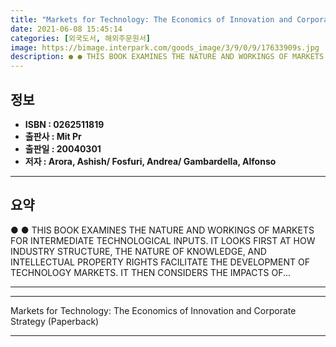 ```yaml
---
title: "Markets for Technology: The Economics of Innovation and Corporate Strategy (Paperback)"
date: 2021-06-08 15:45:14
categories: [외국도서, 해외주문원서]
image: https://bimage.interpark.com/goods_image/3/9/0/9/17633909s.jpg
description: ● ● THIS BOOK EXAMINES THE NATURE AND WORKINGS OF MARKETS FOR INTERMEDIATE TECHNOLOGICAL INPUTS. IT LOOKS FIRST AT HOW INDUSTRY STRUCTURE, THE NATURE OF KNOWL
---
```


## **정보**

- **ISBN : 0262511819**
- **출판사 : Mit Pr**
- **출판일 : 20040301**
- **저자 : Arora, Ashish/ Fosfuri, Andrea/ Gambardella, Alfonso**

------



## **요약**

●  ●  THIS BOOK EXAMINES THE NATURE AND WORKINGS OF MARKETS FOR INTERMEDIATE TECHNOLOGICAL INPUTS. IT LOOKS FIRST AT HOW INDUSTRY STRUCTURE, THE NATURE OF KNOWLEDGE, AND INTELLECTUAL PROPERTY RIGHTS FACILITATE THE DEVELOPMENT OF TECHNOLOGY MARKETS. IT THEN CONSIDERS THE IMPACTS OF... 

------



------


Markets for Technology: The Economics of Innovation and Corporate Strategy (Paperback) 

------


